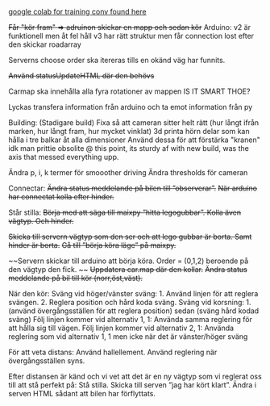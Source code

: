 [google colab for training conv found here](https://colab.research.google.com/drive/1vy0ZHaKx9eAAph-YvTwriSFDLDKpweoz?usp=sharing)

~~Får "kör fram" => adruinon skickar en mapp och sedan kör~~
Arduino:
    v2 är funktionell men åt fel håll
    v3 har rätt struktur men får connection lost efter den skickar roadarray

Serverns choose order ska itereras tills en okänd väg har funnits. 

~~Använd statusUpdateHTML där den behövs~~

Carmap ska innehålla alla fyra rotationer av mappen IS IT SMART THOE?

Lyckas transfera information från arduino och ta emot information från py

Building: (Stadigare build)
    Fixa så att cameran sitter helt rätt (hur långt ifrån marken, hur långt fram, hur mycket vinklat) 
    3d printa hörn delar som kan hålla i tre balkar åt alla dimensioner
    Använd dessa för att förstärka "kranen"
    idk man prittie obsolite @ this point, its sturdy af with new build, was the axis that messed everything upp.

Ändra p, i, k termer för smooother driving
Ändra thresholds för cameran

Connectar:
~~Ändra status meddelande på bilen till ”observerar”.~~
~~När arduino har connectat kolla efter hinder.~~

Står stilla:
~~Börja med att säga till maixpy ”hitta legogubbar”. Kolla även vägtyp. Och hinder.~~

~~Skicka till servern vägtyp som den ser och att lego gubbar är borta. Samt hinder är borta.~~
~~Gå till ”börja köra läge” på maixpy.~~

~~Servern skickar till arduino att börja köra. Order = (0,1,2) beroende på den vägtyp den fick. ~~
~~Uppdatera car.map där den kollar.~~
~~Ändra status meddelande på bil till kör (norr,öst,väst).~~

När den kör:
Sväng vid höger/vänster sväng:
    1. Använd linjen för att reglera svängen.
    2. Reglera position och hård koda sväng.
Sväng vid korsning:
    1. (använd övergångsställen för att reglera position) sedan (sväng hård kodad sväng)
Följ linjen kommer vid alternativ 1, 1:
    Använda samma reglering för att hålla sig till vägen.
Följ linjen kommer vid alternativ 2, 1:
    Använda reglering som vid alternativ 1, 1 men icke när det är vänster/höger sväng

För att veta distans:
Använd hallellement.
Använd reglering när övergångsställen syns.

Efter distansen är känd och vi vet att det är en ny vägtyp som vi reglerat oss till att stå perfekt på:
Stå stilla.
Skicka till serven ”jag har kört klart”.
Ändra i serven HTML sådant att bilen har förflyttats.